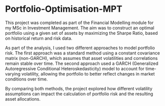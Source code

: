 # Portfolio-Optimisation-MPT
This project was completed as part of the Financial Modelling module for my MSc in Investment Management. The aim was to construct an optimal portfolio using a given set of assets by maximizing the Sharpe Ratio, based on historical return and risk data.

As part of the analysis, I used two different approaches to model portfolio risk. The first approach was a standard method using a constant covariance matrix (non-GARCH), which assumes that asset volatilities and correlations remain stable over time. The second approach used a GARCH (Generalized Autoregressive Conditional Heteroskedasticity) model to account for time-varying volatility, allowing the portfolio to better reflect changes in market conditions over time.

By comparing both methods, the project explored how different volatility assumptions can impact the calculation of portfolio risk and the resulting asset allocations.
